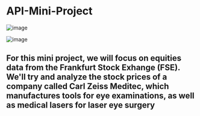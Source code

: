 # API-Mini-Project

![image](https://user-images.githubusercontent.com/86930309/227035074-1aa284fe-b863-4293-82e8-03e0bba95a8a.png)

![image](https://user-images.githubusercontent.com/86930309/226737990-9fc5e371-c70a-4b6b-ad44-4c88800fb44c.png)

## For this mini project, we will focus on equities data from the Frankfurt Stock Exhange (FSE). We'll try and analyze the stock prices of a company called Carl Zeiss Meditec, which manufactures tools for eye examinations, as well as medical lasers for laser eye surgery
